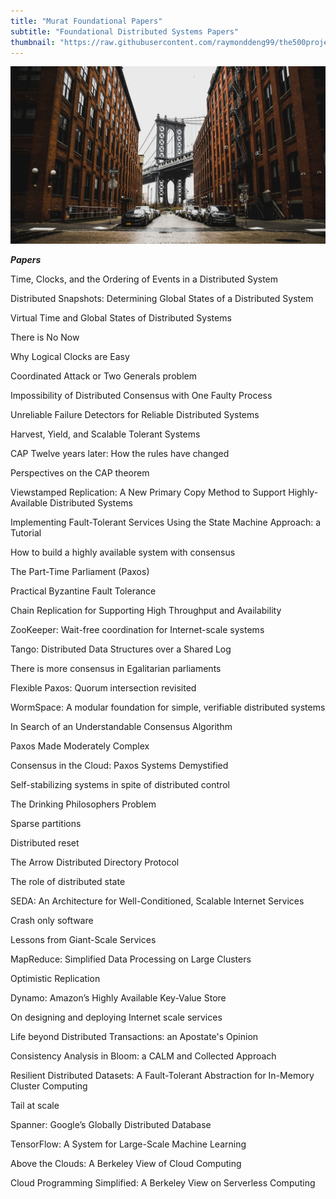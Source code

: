 ```yaml
---
title: "Murat Foundational Papers"
subtitle: "Foundational Distributed Systems Papers"
thumbnail: "https://raw.githubusercontent.com/raymonddeng99/the500project/master/app/assets/sunybuffalo.jpeg"
---
```


![](https://raw.githubusercontent.com/raymonddeng99/the500project/master/app/assets/nyc.jpg)

_**Papers**_

Time, Clocks, and the Ordering of Events in a Distributed System

Distributed Snapshots: Determining Global States of a Distributed System

Virtual Time and Global States of Distributed Systems

There is No Now

Why Logical Clocks are Easy

Coordinated Attack or Two Generals problem

Impossibility of Distributed Consensus with One Faulty Process

Unreliable Failure Detectors for Reliable Distributed Systems

Harvest, Yield, and Scalable Tolerant Systems

CAP Twelve years later: How the rules have changed

Perspectives on the CAP theorem

Viewstamped Replication: A New Primary Copy Method to Support Highly-Available Distributed Systems

Implementing Fault-Tolerant Services Using the State Machine Approach: a Tutorial

How to build a highly available system with consensus

The Part-Time Parliament (Paxos)

Practical Byzantine Fault Tolerance

Chain Replication for Supporting High Throughput and Availability

ZooKeeper: Wait-free coordination for Internet-scale systems

Tango: Distributed Data Structures over a Shared Log

There is more consensus in Egalitarian parliaments

Flexible Paxos: Quorum intersection revisited

WormSpace: A modular foundation for simple, verifiable distributed systems

In Search of an Understandable Consensus Algorithm

Paxos Made Moderately Complex

Consensus in the Cloud: Paxos Systems Demystified

Self-stabilizing systems in spite of distributed control

The Drinking Philosophers Problem

Sparse partitions

Distributed reset

The Arrow Distributed Directory Protocol

The role of distributed state

SEDA: An Architecture for Well-Conditioned, Scalable Internet Services

Crash only software

Lessons from Giant-Scale Services

MapReduce: Simplified Data Processing on Large Clusters

Optimistic Replication

Dynamo: Amazon’s Highly Available Key-Value Store

On designing and deploying Internet scale services

Life beyond Distributed Transactions: an Apostate's Opinion

Consistency Analysis in Bloom: a CALM and Collected Approach

Resilient Distributed Datasets: A Fault-Tolerant Abstraction for In-Memory Cluster Computing

Tail at scale

Spanner: Google’s Globally Distributed Database

TensorFlow: A System for Large-Scale Machine Learning

Above the Clouds: A Berkeley View of Cloud Computing

Cloud Programming Simplified: A Berkeley View on Serverless Computing